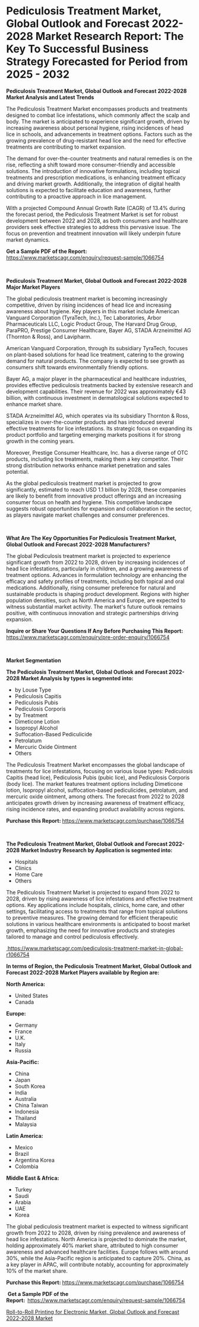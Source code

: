 <p><h1>Pediculosis Treatment Market, Global Outlook and Forecast 2022-2028 Market Research Report: The Key To Successful Business Strategy Forecasted for Period from 2025 - 2032</h1></p><p><strong>Pediculosis Treatment Market, Global Outlook and Forecast 2022-2028 Market Analysis and Latest Trends</strong></p>
<p><p>The Pediculosis Treatment Market encompasses products and treatments designed to combat lice infestations, which commonly affect the scalp and body. The market is anticipated to experience significant growth, driven by increasing awareness about personal hygiene, rising incidences of head lice in schools, and advancements in treatment options. Factors such as the growing prevalence of drug-resistant head lice and the need for effective treatments are contributing to market expansion.</p><p>The demand for over-the-counter treatments and natural remedies is on the rise, reflecting a shift toward more consumer-friendly and accessible solutions. The introduction of innovative formulations, including topical treatments and prescription medications, is enhancing treatment efficacy and driving market growth. Additionally, the integration of digital health solutions is expected to facilitate education and awareness, further contributing to a proactive approach in lice management.</p><p>With a projected Compound Annual Growth Rate (CAGR) of 13.4% during the forecast period, the Pediculosis Treatment Market is set for robust development between 2022 and 2028, as both consumers and healthcare providers seek effective strategies to address this pervasive issue. The focus on prevention and treatment innovation will likely underpin future market dynamics.</p></p>
<p><strong>Get a Sample PDF of the Report:&nbsp;</strong> <a href="https://www.marketscagr.com/enquiry/request-sample/1066754?utm_campaign=3550&utm_medium=2&utm_source=Github&utm_content=ia&utm_term=21032025&utm_id=pediculosis-treatment-market-global-outlook-and-forecast-2022-2028">https://www.marketscagr.com/enquiry/request-sample/1066754</a></p>
<p>&nbsp;</p>
<p><strong>Pediculosis Treatment Market, Global Outlook and Forecast 2022-2028 Major Market Players</strong></p>
<p><p>The global pediculosis treatment market is becoming increasingly competitive, driven by rising incidences of head lice and increasing awareness about hygiene. Key players in this market include American Vanguard Corporation (TyraTech, Inc.), Tec Laboratories, Arbor Pharmaceuticals LLC, Logic Product Group, The Harvard Drug Group, ParaPRO, Prestige Consumer Healthcare, Bayer AG, STADA Arzneimittel AG (Thornton & Ross), and Lavipharm.</p><p>American Vanguard Corporation, through its subsidiary TyraTech, focuses on plant-based solutions for head lice treatment, catering to the growing demand for natural products. The company is expected to see growth as consumers shift towards environmentally friendly options.</p><p>Bayer AG, a major player in the pharmaceutical and healthcare industries, provides effective pediculosis treatments backed by extensive research and development capabilities. Their revenue for 2022 was approximately €43 billion, with continuous investment in dermatological solutions expected to enhance market share.</p><p>STADA Arzneimittel AG, which operates via its subsidiary Thornton & Ross, specializes in over-the-counter products and has introduced several effective treatments for lice infestations. Its strategic focus on expanding its product portfolio and targeting emerging markets positions it for strong growth in the coming years.</p><p>Moreover, Prestige Consumer Healthcare, Inc. has a diverse range of OTC products, including lice treatments, making them a key competitor. Their strong distribution networks enhance market penetration and sales potential.</p><p>As the global pediculosis treatment market is projected to grow significantly, estimated to reach USD 1.1 billion by 2028, these companies are likely to benefit from innovative product offerings and an increasing consumer focus on health and hygiene. This competitive landscape suggests robust opportunities for expansion and collaboration in the sector, as players navigate market challenges and consumer preferences.</p></p>
<p>&nbsp;</p>
<p><strong>What Are The Key Opportunities For Pediculosis Treatment Market, Global Outlook and Forecast 2022-2028 Manufacturers?</strong></p>
<p><p>The global Pediculosis treatment market is projected to experience significant growth from 2022 to 2028, driven by increasing incidences of head lice infestations, particularly in children, and a growing awareness of treatment options. Advances in formulation technology are enhancing the efficacy and safety profiles of treatments, including both topical and oral medications. Additionally, rising consumer preference for natural and sustainable products is shaping product development. Regions with higher population densities, such as North America and Europe, are expected to witness substantial market activity. The market's future outlook remains positive, with continuous innovation and strategic partnerships driving expansion.</p></p>
<p><strong>Inquire or Share Your Questions If Any Before Purchasing This Report:</strong> <a href="https://www.marketscagr.com/enquiry/pre-order-enquiry/1066754?utm_campaign=3550&utm_medium=2&utm_source=Github&utm_content=ia&utm_term=21032025&utm_id=pediculosis-treatment-market-global-outlook-and-forecast-2022-2028">https://www.marketscagr.com/enquiry/pre-order-enquiry/1066754</a></p>
<p>&nbsp;</p>
<p><strong>Market Segmentation</strong></p>
<p><strong>The Pediculosis Treatment Market, Global Outlook and Forecast 2022-2028 Market Analysis by types is segmented into:</strong></p>
<p><ul><li>by Louse Type</li><li>Pediculosis Capitis</li><li>Pediculosis Pubis</li><li>Pediculosis Corporis</li><li>by Treatment</li><li>Dimeticone Lotion</li><li>Isopropyl Alcohol</li><li>Suffocation-Based Pediculicide</li><li>Petrolatum</li><li>Mercuric Oxide Ointment</li><li>Others</li></ul></p>
<p><p>The Pediculosis Treatment Market encompasses the global landscape of treatments for lice infestations, focusing on various louse types: Pediculosis Capitis (head lice), Pediculosis Pubis (pubic lice), and Pediculosis Corporis (body lice). The market features treatment options including Dimeticone lotion, Isopropyl alcohol, suffocation-based pediculicides, petrolatum, and mercuric oxide ointment, among others. The forecast from 2022 to 2028 anticipates growth driven by increasing awareness of treatment efficacy, rising incidence rates, and expanding product availability across regions.</p></p>
<p><strong>Purchase this Report:&nbsp;</strong><a href="https://www.marketscagr.com/purchase/1066754?utm_campaign=3550&utm_medium=2&utm_source=Github&utm_content=ia&utm_term=21032025&utm_id=pediculosis-treatment-market-global-outlook-and-forecast-2022-2028">https://www.marketscagr.com/purchase/1066754</a></p>
<p>&nbsp;</p>
<p><strong>The Pediculosis Treatment Market, Global Outlook and Forecast 2022-2028 Market Industry Research by Application is segmented into:</strong></p>
<p><ul><li>Hospitals</li><li>Clinics</li><li>Home Care</li><li>Others</li></ul></p>
<p><p>The Pediculosis Treatment Market is projected to expand from 2022 to 2028, driven by rising awareness of lice infestations and effective treatment options. Key applications include hospitals, clinics, home care, and other settings, facilitating access to treatments that range from topical solutions to preventive measures. The growing demand for efficient therapeutic solutions in various healthcare environments is anticipated to boost market growth, emphasizing the need for innovative products and strategies tailored to manage and control pediculosis effectively.</p></p>
<p><a href="https://www.marketscagr.com/pediculosis-treatment-market-in-global-r1066754?utm_campaign=3550&utm_medium=2&utm_source=Github&utm_content=ia&utm_term=21032025&utm_id=pediculosis-treatment-market-global-outlook-and-forecast-2022-2028">&nbsp;https://www.marketscagr.com/pediculosis-treatment-market-in-global-r1066754</a></p>
<p><strong>In terms of Region, the Pediculosis Treatment Market, Global Outlook and Forecast 2022-2028 Market Players available by Region are:</strong></p>
<p>
    <p> <strong> North America: </strong>
        <ul>
            <li>United States</li>
            <li>Canada</li>
        </ul>
        </p> 
    <p> <strong> Europe: </strong>
        <ul>
            <li>Germany</li>
            <li>France</li>
            <li>U.K.</li>
            <li>Italy</li>
            <li>Russia</li>
        </ul>
        </p> 
    <p> <strong> Asia-Pacific: </strong>
        <ul>
            <li>China</li>
            <li>Japan</li>
            <li>South Korea</li>
            <li>India</li>
            <li>Australia</li>
            <li>China Taiwan</li>
            <li>Indonesia</li>
            <li>Thailand</li>
            <li>Malaysia</li>
        </ul>
        </p> 
    <p> <strong> Latin America: </strong>
        <ul>
            <li>Mexico</li>
            <li>Brazil</li>
            <li>Argentina Korea</li>
            <li>Colombia</li>
        </ul>
        </p> 
    <p> <strong> Middle East & Africa: </strong>
        <ul>
            <li>Turkey</li>
            <li>Saudi</li>
            <li>Arabia</li>
            <li>UAE</li>
            <li>Korea</li>
        </ul>
    </p>
    </p>
<p><p>The global pediculosis treatment market is expected to witness significant growth from 2022 to 2028, driven by rising prevalence and awareness of head lice infestations. North America is projected to dominate the market, holding approximately 40% market share, attributed to high consumer awareness and advanced healthcare facilities. Europe follows with around 30%, while the Asia-Pacific region is anticipated to capture 20%. China, as a key player in APAC, will contribute notably, accounting for approximately 10% of the market share.</p></p>
<p><strong>Purchase this Report: </strong><a href="https://www.marketscagr.com/purchase/1066754?utm_campaign=3550&utm_medium=2&utm_source=Github&utm_content=ia&utm_term=21032025&utm_id=pediculosis-treatment-market-global-outlook-and-forecast-2022-2028">https://www.marketscagr.com/purchase/1066754</a></p>
<p>&nbsp;<strong>Get a Sample PDF of the Report:&nbsp;&nbsp;</strong><a href="https://www.marketscagr.com/enquiry/request-sample/1066754?utm_campaign=3550&utm_medium=2&utm_source=Github&utm_content=ia&utm_term=21032025&utm_id=pediculosis-treatment-market-global-outlook-and-forecast-2022-2028">https://www.marketscagr.com/enquiry/request-sample/1066754</a></p>
<p><strong></strong></p>
<p><p><a href="https://github.com/syskamazucqa/Market-Research-Report-List-1/blob/main/roll-to-roll-printing-for-electronic-market-global-outlook-and-forecast-2022-2028-market.md?utm_campaign=3550&utm_medium=2&utm_source=Github&utm_content=ia&utm_term=21032025&utm_id=pediculosis-treatment-market-global-outlook-and-forecast-2022-2028">Roll-to-Roll Printing for Electronic Market, Global Outlook and Forecast 2022-2028 Market</a></p></p>